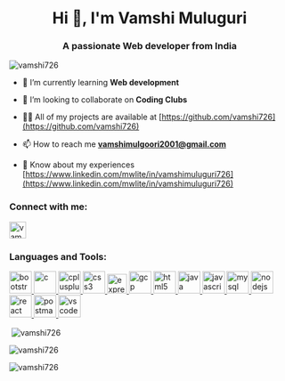 
<h1 align="center">Hi 👋, I'm Vamshi Muluguri</h1>
<h3 align="center">A passionate Web developer from India</h3>

<p align="left"> <img src="https://komarev.com/ghpvc/?username=vamshi726&label=Profile%20views&color=0e75b6&style=flat" alt="vamshi726" /> </p>

- 🌱 I’m currently learning **Web development**

- 👯 I’m looking to collaborate on **Coding Clubs**

- 👨‍💻 All of my projects are available at [https://github.com/vamshi726](https://github.com/vamshi726)

- 📫 How to reach me **vamshimulgoori2001@gmail.com**

- 📄 Know about my experiences [https://www.linkedin.com/mwlite/in/vamshimuluguri726](https://www.linkedin.com/mwlite/in/vamshimuluguri726)

<h3 align="left">Connect with me:</h3>
<p align="left">
<a href="https://linkedin.com/in/vamshimuluguri726" target="blank"><img align="center" src="https://cdn1.iconfinder.com/data/icons/logotypes/32/circle-linkedin-128.png" alt="vamshimuluguri726" height=30" width="30" /></a>
</p>

<h3 align="left">Languages and Tools:</h3>
<p align="left"> <a href="https://getbootstrap.com" target="_blank"> <img src="https://cdn.jsdelivr.net/gh/devicons/devicon/icons/bootstrap/bootstrap-original.svg" alt="bootstrap" width="40" height="40"/> </a> <a href="https://www.cprogramming.com/" target="_blank"> <img src="https://cdn.jsdelivr.net/gh/devicons/devicon/icons/c/c-original.svg" alt="c" width="40" height="40"/> </a> <a href="https://www.w3schools.com/cpp/" target="_blank"> <img src="https://cdn.jsdelivr.net/gh/devicons/devicon/icons/cplusplus/cplusplus-original.svg" alt="cplusplus" width="40" height="40"/> </a> <a href="https://www.w3schools.com/css/" target="_blank"> <img src="https://cdn.jsdelivr.net/gh/devicons/devicon/icons/css3/css3-original-wordmark.svg" alt="css3" width="40" height="40"/> </a> <a href="https://expressjs.com" target="_blank"> <img src="https://i.ibb.co/5ssQQSX/expressjs-icon-svg.png" alt="express" width="35" height="35"/> </a> <a href="https://cloud.google.com" target="_blank"> <img src="https://cdn.jsdelivr.net/gh/devicons/devicon/icons/googlecloud/googlecloud-original.svg" alt="gcp" width="40" height="40"/> </a> <a href="https://www.w3.org/html/" target="_blank"> <img src="https://cdn.jsdelivr.net/gh/devicons/devicon/icons/html5/html5-original-wordmark.svg" alt="html5" width="40" height="40"/> </a> <a href="https://www.java.com" target="_blank"> <img src="https://cdn.jsdelivr.net/gh/devicons/devicon/icons/java/java-original.svg" alt="java" width="40" height="40"/> </a> <a href="https://developer.mozilla.org/en-US/docs/Web/JavaScript" target="_blank"> <img src="https://cdn.jsdelivr.net/gh/devicons/devicon/icons/javascript/javascript-original.svg" alt="javascript" width="40" height="40"/> </a> <a href="https://www.mysql.com/" target="_blank"> <img src="https://cdn.jsdelivr.net/gh/devicons/devicon/icons/mysql/mysql-original-wordmark.svg" alt="mysql" width="40" height="40"/> </a> <a href="https://nodejs.org" target="_blank"> <img src="https://cdn.jsdelivr.net/gh/devicons/devicon/icons/nodejs/nodejs-original-wordmark.svg" alt="nodejs" width="40" height="40"/> </a> <a href="https://reactjs.org/" target="_blank"> <img src="https://cdn.jsdelivr.net/gh/devicons/devicon/icons/react/react-original-wordmark.svg" alt="react" width="40" height="40"/> </a>
<a href="https://www.postman.com/" target="_blank"> <img src="https://cdn.iconscout.com/icon/free/png-512/free-postman-3521648-2945092.png?f=avif&w=512" alt="postman" width="40" height="40"/>
<a href="https://code.visualstudio.com/" target="_blank"> <img src="https://cdn.jsdelivr.net/gh/devicons/devicon/icons/vscode/vscode-original.svg" alt="vscode" width="40" height="40"/> </a> 




</p>

<p>&nbsp;<img align="center" src="https://github-readme-stats.vercel.app/api?username=vamshi726&show_icons=true&locale=en" alt="vamshi726" /></p>
<p><img align="center" src="https://github-readme-streak-stats.herokuapp.com/?user=vamshi726&" alt="vamshi726" /></p>

<p><img align="center" src="https://github-readme-stats.vercel.app/api/top-langs?username=vamshi726&show_icons=true&locale=en&layout=compact" alt="vamshi726" /></p>
 

